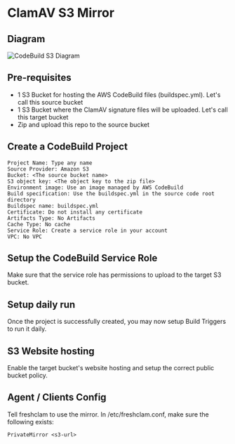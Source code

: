 # ClamAV S3 Mirror

## Diagram

![CodeBuild S3 Diagram](https://raw.githubusercontent.com/johnalvero/clamav-s3-mirror/master/CodeBuild%20S3%20Mirror%20-%20Page%201.jpeg)

## Pre-requisites
- 1 S3 Bucket for hosting the AWS CodeBuild files (buildspec.yml). Let's call this source bucket
- 1 S3 Bucket where the ClamAV signature files will be uploaded. Let's call this target bucket
- Zip and upload this repo to the source bucket

## Create a CodeBuild Project
```
Project Name: Type any name
Source Provider: Amazon S3
Bucket: <The source bucket name>
S3 object key: <The object key to the zip file>
Environment image: Use an image managed by AWS CodeBuild
Build specification: Use the buildspec.yml in the source code root directory
Buildspec name: buildspec.yml
Certificate: Do not install any certificate
Artifacts Type: No Artifacts
Cache Type: No cache
Service Role: Create a service role in your account
VPC: No VPC
```

## Setup the CodeBuild Service Role
Make sure that the service role has permissions to upload to the target S3 bucket.

## Setup daily run
Once the project is successfully created, you may now setup Build Triggers to run it daily.

## S3 Website hosting
Enable the target bucket's website hosting and setup the correct public bucket policy.

## Agent / Clients Config
Tell freshclam to use the mirror. In /etc/freshclam.conf, make sure the following exists:
```
PrivateMirror <s3-url>
```
